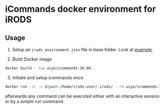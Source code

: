 # iCommands docker environment for iRODS

## Usage

1. Setup an `irods_environment.json` file in base folder. Look at [example](irods_environment.json.example).

2. Build Docker image
```bash
docker build --tag ucyo/icommands:18.04 .
```

3. Initiate and setup icommands once
```bash
docker run -it -v $(pwd):/home/irods-user/.irods/ --rm ucyo/icommands:18.04 iinit
```
afterwards any command can be executed either with an interactive session or by a simple run command.
